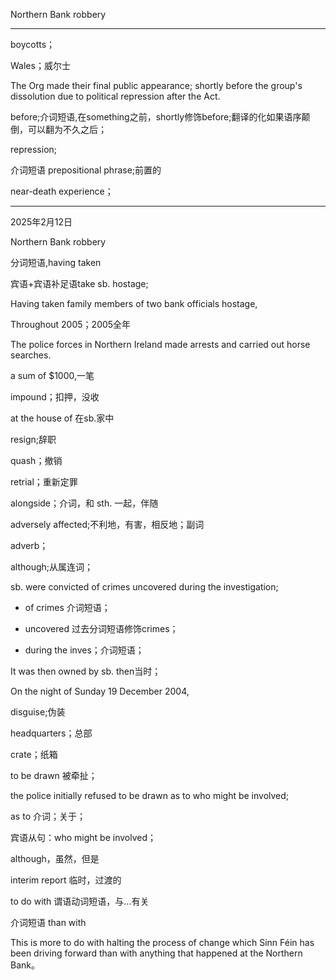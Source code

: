 Northern Bank robbery

---

boycotts；

Wales；威尔士

The Org made their final public appearance; shortly before the group's dissolution due to political repression after the Act.

before;介词短语,在something之前，shortly修饰before;翻译的化如果语序颠倒，可以翻为不久之后；

repression;

介词短语 prepositional phrase;前置的

near-death experience；

---

2025年2月12日

Northern Bank robbery

分词短语,having taken

宾语+宾语补足语take sb. hostage;

Having taken family members of two bank officials hostage, 

Throughout 2005；2005全年

The police forces in Northern Ireland made arrests and carried out horse searches.

a sum of $1000,一笔

impound；扣押，没收

at the house of 在sb.家中

resign;辞职

quash；撤销

retrial；重新定罪

alongside；介词，和 sth. 一起，伴随

adversely affected;不利地，有害，相反地；副词

adverb；

although;从属连词；

sb. were convicted of crimes uncovered during the investigation;

- of crimes 介词短语；

- uncovered 过去分词短语修饰crimes；

- during the inves；介词短语；

It was then owned by sb. then当时；

On the night of Sunday 19 December 2004,

disguise;伪装

headquarters；总部

crate；纸箱

to be drawn 被牵扯；

the police initially refused to be drawn as to who might be involved;

as to 介词；关于；

宾语从句：who might be involved；

although，虽然，但是

interim report 临时，过渡的

to do with 谓语动词短语，与...有关

介词短语 than with

This is more to do with halting the process of change which Sinn Féin has been driving forward than with anything that happened at the Northern Bank。